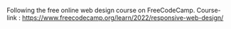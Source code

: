 Following the free online web design course on FreeCodeCamp.
Course-link : https://www.freecodecamp.org/learn/2022/responsive-web-design/
